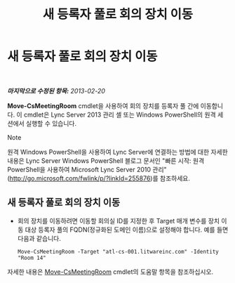 ﻿---
title: 새 등록자 풀로 회의 장치 이동
TOCTitle: 새 등록자 풀로 회의 장치 이동
ms:assetid: 26e02ca3-e881-4f90-8bf0-b13649108100
ms:mtpsurl: https://technet.microsoft.com/ko-kr/library/JJ994025(v=OCS.15)
ms:contentKeyID: 52056814
ms.date: 08/10/2015
mtps_version: v=OCS.15
ms.translationtype: HT
---

# 새 등록자 풀로 회의 장치 이동

 

_**마지막으로 수정된 항목:** 2013-02-20_

**Move-CsMeetingRoom** cmdlet을 사용하여 회의 장치를 등록자 풀 간에 이동합니다. 이 cmdlet은 Lync Server 2013 관리 셸 또는 Windows PowerShell의 원격 세션에서 실행할 수 있습니다.


> [!NOTE]
> 원격 Windows PowerShell을 사용하여 Lync Server에 연결하는 방법에 대한 자세한 내용은 Lync Server Windows PowerShell 블로그 문서인 "빠른 시작: 원격 PowerShell을 사용하여 Microsoft Lync Server 2010 관리"(<A href="http://go.microsoft.com/fwlink/p/?linkid=255876">http://go.microsoft.com/fwlink/p/?linkId=255876</A>)를 참조하세요.




## 새 등록자 풀로 회의 장치 이동

  - 회의 장치를 이동하려면 이동할 회의실 ID를 지정한 후 Target 매개 변수를 장치 이동 대상 등록자 풀의 FQDN(정규화된 도메인 이름)으로 설정해야 합니다. 예를 들면 다음과 같습니다.
    
        Move-CsMeetingRoom -Target "atl-cs-001.litwareinc.com" -Identity "Room 14"

자세한 내용은 [Move-CsMeetingRoom](move-csmeetingroom.md) cmdlet의 도움말 항목을 참조하십시오.

